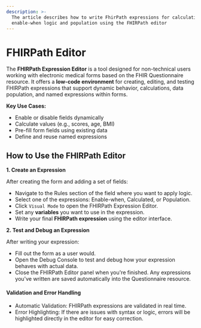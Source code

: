 ```yaml
---
description: >-
  The article describes how to write FhirPath expressions for calculations,
  enable-when logic and population using the FHIRPath editor
---
```


# FHIRPath Editor

The **FHIRPath Expression Editor** is a tool designed for non-technical users working with electronic medical forms based on the FHIR Questionnaire resource. It offers a **low-code environment** for creating, editing, and testing FHIRPath expressions that support dynamic behavior, calculations, data population, and named expressions within forms.

**Key Use Cases:**

* Enable or disable fields dynamically
* Calculate values (e.g., scores, age, BMI)
* Pre-fill form fields using existing data
* Define and reuse named expressions

## How to Use the FHIRPath Editor

**1. Create an Expression**

After creating the form and adding a set of fields:

* Navigate to the Rules section of the field where you want to apply logic.
* Select one of the expressions: Enable-when, Calculated, or Population.
* Click `Visual Mode` to open the FHIRPath Expression Editor.
* Set any **variables** you want to use in the expression.
* Write your final **FHIRPath expression** using the editor interface.

**2. Test and Debug an Expression**

After writing your expression:

* Fill out the form as a user would.
* Open the Debug Console to test and debug how your expression behaves with actual data.
* Close the FHIRPath Editor panel when you're finished. Any expressions you've written are saved automatically into the Questionnaire resource.

#### Validation and Error Handling

* Automatic Validation: FHIRPath expressions are validated in real time.
* Error Highlighting: If there are issues with syntax or logic, errors will be highlighted directly in the editor for easy correction.

